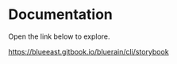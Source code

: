 # Documentation

Open the link below to explore.

https://blueeast.gitbook.io/bluerain/cli/storybook
